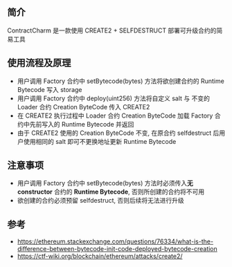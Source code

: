 ## 简介
ContractCharm 是一款使用 CREATE2 + SELFDESTRUCT 部署可升级合约的简易工具

## 使用流程及原理
- 用户调用 Factory 合约中 setBytecode(bytes) 方法将欲创建合约的 Runtime Bytecode 写入 storage
- 用户调用 Factory 合约中 deploy(uint256) 方法将自定义 salt 与 不变的 Loader 合约 Creation ByteCode 传入 CREATE2
- 在 CREATE2 执行过程中 Loader 合约 Creation ByteCode 加载 Factory 合约中先前写入的 Runtime Bytecode 并返回
- 由于 CREATE2 使用的 Creation ByteCode 不变, 在原合约 selfdestruct 后用户使用相同的 salt 即可不更换地址更新 Runtime Bytecode

## 注意事项
- 用户调用 Factory 合约中 setBytecode(bytes) 方法时必须传入**无 constructor** 合约的 **Runtime Bytecode**, 否则所创建的合约将不可用
- 欲创建的合约必须预留 selfdestruct, 否则后续将无法进行升级

## 参考
- https://ethereum.stackexchange.com/questions/76334/what-is-the-difference-between-bytecode-init-code-deployed-bytecode-creation
- https://ctf-wiki.org/blockchain/ethereum/attacks/create2/
